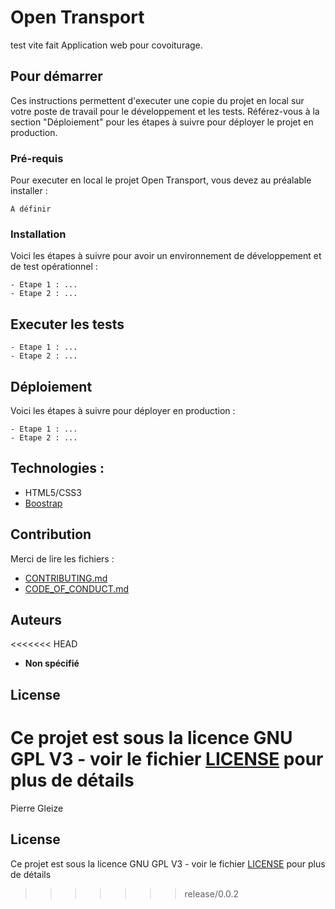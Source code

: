 # Open Transport

test vite fait
Application web pour covoiturage.

## Pour démarrer

Ces instructions permettent d'executer une copie du projet en local sur votre poste de travail pour le développement et les tests. Référez-vous à la section "Déploiement" pour les étapes à suivre pour déployer le projet en production.

### Pré-requis

Pour executer en local le projet Open Transport, vous devez au préalable installer :

```
A définir

```

### Installation

Voici les étapes à suivre pour avoir un environnement de développement et de test opérationnel :

```
- Etape 1 : ...
- Etape 2 : ...
```

## Executer les tests

```
- Etape 1 : ...
- Etape 2 : ...
```

## Déploiement

Voici les étapes à suivre pour déployer en production :

```
- Etape 1 : ...
- Etape 2 : ...
```

## Technologies :

- HTML5/CSS3
- [Boostrap](https://getbootstrap.com/)

## Contribution

Merci de lire les fichiers :

- [CONTRIBUTING.md](https://github.com/OpenClassrooms-Student-Center/7688581-Expert-Git-GitHub/blob/main/CONTRIBUTING.md)
- [CODE_OF_CONDUCT.md](https://github.com/OpenClassrooms-Student-Center/7688581-Expert-Git-GitHub/blob/main/CONTRIBUTING.md)

## Auteurs

<<<<<<< HEAD

- **Non spécifié**

## License

# Ce projet est sous la licence GNU GPL V3 - voir le fichier [LICENSE](LICENSE) pour plus de détails

Pierre Gleize

## License

Ce projet est sous la licence GNU GPL V3 - voir le fichier [LICENSE](https://github.com/OpenClassrooms-Student-Center/7688581-Expert-Git-GitHub/blob/main/LICENSE) pour plus de détails

> > > > > > > release/0.0.2
